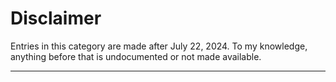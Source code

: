 # Disclaimer

Entries in this category are made after July 22, 2024. To my knowledge, anything before that is undocumented or not made available.

---
